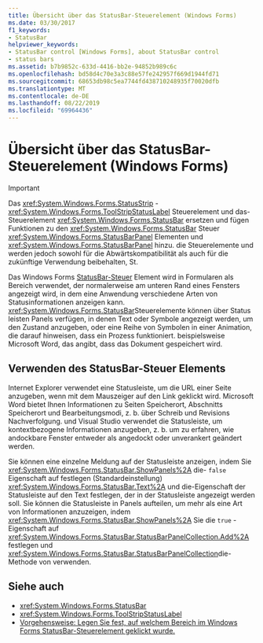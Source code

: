 ```yaml
---
title: Übersicht über das StatusBar-Steuerelement (Windows Forms)
ms.date: 03/30/2017
f1_keywords:
- StatusBar
helpviewer_keywords:
- StatusBar control [Windows Forms], about StatusBar control
- status bars
ms.assetid: b7b9852c-633d-4416-bb2e-94852b989c6c
ms.openlocfilehash: bd58d4c70e3a3c88e57fe242957f669d1944fd71
ms.sourcegitcommit: 68653db98c5ea7744fd438710248935f70020dfb
ms.translationtype: MT
ms.contentlocale: de-DE
ms.lasthandoff: 08/22/2019
ms.locfileid: "69964436"
---
```

# <a name="statusbar-control-overview-windows-forms"></a>Übersicht über das StatusBar-Steuerelement (Windows Forms)
> [!IMPORTANT]
> Das <xref:System.Windows.Forms.StatusStrip> - <xref:System.Windows.Forms.ToolStripStatusLabel> Steuerelement und das-Steuerelement <xref:System.Windows.Forms.StatusBar> ersetzen und fügen Funktionen zu den <xref:System.Windows.Forms.StatusBar> Steuer <xref:System.Windows.Forms.StatusBarPanel> Elementen und <xref:System.Windows.Forms.StatusBarPanel> hinzu. die Steuerelemente und werden jedoch sowohl für die Abwärtskompatibilität als auch für die zukünftige Verwendung beibehalten, St.  
  
 Das Windows Forms [StatusBar-Steuer](statusbar-control-windows-forms.md) Element wird in Formularen als Bereich verwendet, der normalerweise am unteren Rand eines Fensters angezeigt wird, in dem eine Anwendung verschiedene Arten von Statusinformationen anzeigen kann. <xref:System.Windows.Forms.StatusBar>Steuerelemente können über Status leisten Panels verfügen, in denen Text oder Symbole angezeigt werden, um den Zustand anzugeben, oder eine Reihe von Symbolen in einer Animation, die darauf hinweisen, dass ein Prozess funktioniert. beispielsweise Microsoft Word, das angibt, dass das Dokument gespeichert wird.  
  
## <a name="using-the-statusbar-control"></a>Verwenden des StatusBar-Steuer Elements  
 Internet Explorer verwendet eine Statusleiste, um die URL einer Seite anzugeben, wenn mit dem Mauszeiger auf den Link geklickt wird. Microsoft Word bietet Ihnen Informationen zu Seiten Speicherort, Abschnitts Speicherort und Bearbeitungsmodi, z. b. über Schreib und Revisions Nachverfolgung. und Visual Studio verwendet die Statusleiste, um kontextbezogene Informationen anzugeben, z. b. um zu erfahren, wie andockbare Fenster entweder als angedockt oder unverankert geändert werden.  
  
 Sie können eine einzelne Meldung auf der Statusleiste anzeigen, indem Sie <xref:System.Windows.Forms.StatusBar.ShowPanels%2A> die- `false` Eigenschaft auf festlegen (Standardeinstellung) <xref:System.Windows.Forms.StatusBar.Text%2A> und die-Eigenschaft der Statusleiste auf den Text festlegen, der in der Statusleiste angezeigt werden soll. Sie können die Statusleiste in Panels aufteilen, um mehr als eine Art von Informationen anzuzeigen, indem <xref:System.Windows.Forms.StatusBar.ShowPanels%2A> Sie die `true` -Eigenschaft auf <xref:System.Windows.Forms.StatusBar.StatusBarPanelCollection.Add%2A> festlegen und <xref:System.Windows.Forms.StatusBar.StatusBarPanelCollection>die-Methode von verwenden.  
  
## <a name="see-also"></a>Siehe auch

- <xref:System.Windows.Forms.StatusBar>
- <xref:System.Windows.Forms.ToolStripStatusLabel>
- [Vorgehensweise: Legen Sie fest, auf welchem Bereich im Windows Forms StatusBar-Steuerelement geklickt wurde.](determine-which-panel-wf-statusbar-control-was-clicked.md)
